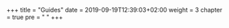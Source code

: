 +++
title = "Guides"
date = 2019-09-19T12:39:03+02:00
weight = 3
chapter = true
pre = "<i class='fas fa-book-open'></i>&nbsp;"
+++
